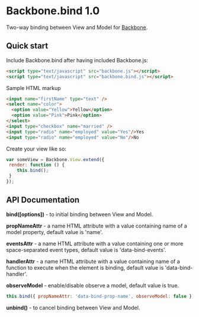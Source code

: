 # Backbone.bind 1.0

Two-way binding between View and Model for <a href="http://backbonejs.org/" target="_blank">Backbone</a>.

## Quick start

Include Backbone.bind after having included Backbone.js:
```html
<script type="text/javascript" src="backbone.js"></script>
<script type="text/javascript" src="backbone.bind.js"></script>
```
Sample HTML markup
```html
<input name="firstName" type="text" />
<select name="color">
  <option value="Yellow">Yellow</option>
  <option value="Pink">Pink</option>
</select>
<input type="checkbox" name="married" />
<input type="radio" name="employed" value="Yes"/>Yes
<input type="radio" name="employed" value="No"/>No
```
Create your view like so:
```javascript
var someView = Backbone.View.extend({
 render: function () {
    this.bind();
 }
});
```

## API Documentation
**bind([options])** - to initial binding between View and Model.

**propNameAttr** - a name HTML attribute with a value containing name of a model property, default value is 'name'.

**eventsAttr** - a name HTML attribute with a value containing one or more space-separated event types, default value is 'data-bind-events'.

**handlerAttr** - a name HTML attribute with a value containing name of a function to execute when the element is binding, default value is 'data-bind-handler'.

**observeModel** - enable/disable observe a model, default value is true.

```javascript
this.bind({ propNameAttr: 'data-bind-prop-name', observeModel: false });
```

**unbind()** - to cancel binding between View and Model.
